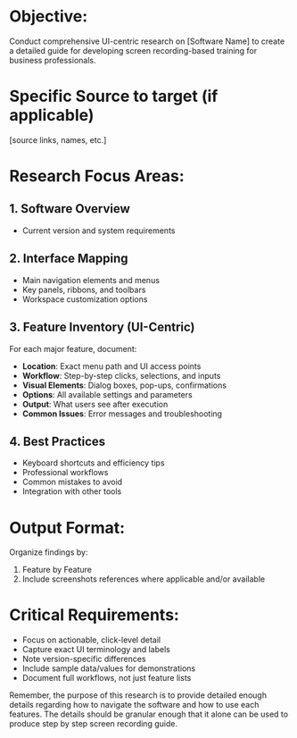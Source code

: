 # Objective:
Conduct comprehensive UI-centric research on [Software Name] to create a detailed guide for developing screen recording-based training for business professionals.

# Specific Source to target (if applicable)
[source links, names, etc.]

# Research Focus Areas:

## 1. Software Overview
- Current version and system requirements

## 2. Interface Mapping
- Main navigation elements and menus
- Key panels, ribbons, and toolbars
- Workspace customization options

## 3. Feature Inventory (UI-Centric)
For each major feature, document:
- **Location**: Exact menu path and UI access points
- **Workflow**: Step-by-step clicks, selections, and inputs
- **Visual Elements**: Dialog boxes, pop-ups, confirmations
- **Options**: All available settings and parameters
- **Output**: What users see after execution
- **Common Issues**: Error messages and troubleshooting

## 4. Best Practices
- Keyboard shortcuts and efficiency tips
- Professional workflows
- Common mistakes to avoid
- Integration with other tools

# Output Format:
Organize findings by:
1. Feature by Feature
2. Include screenshots references where applicable and/or available

# Critical Requirements:
- Focus on actionable, click-level detail
- Capture exact UI terminology and labels
- Note version-specific differences
- Include sample data/values for demonstrations
- Document full workflows, not just feature lists

Remember, the purpose of this research is to provide detailed enough details regarding how to navigate the software and how to use each features. The details should be granular enough that it alone can be used to produce step by step screen recording guide.